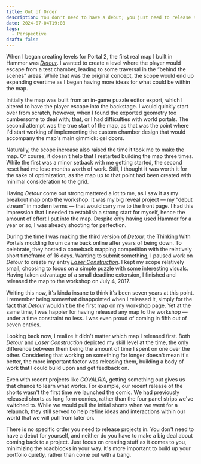 ```yaml
---
title: Out of Order
description: You don't need to have a debut; you just need to release something
date: 2024-07-04T19:08
tags:
  - Perspective
draft: false
---
```

When I began creating levels for Portal 2, the first real map I built in Hammer was [*Detour*](/portfolio/detour/). I wanted to create a level where the player would escape from a test chamber, leading to some traversal in the “behind the scenes” areas. While that was the original concept, the scope would end up expanding overtime as I began having more ideas for what could be within the map.

Initially the map was built from an in-game puzzle editor export, which I altered to have the player escape into the backstage. I would quickly start over from scratch, however, when I found the exported geometry too cumbersome to deal with; that, or I had difficulties with world portals. The second attempt was the true start of the map, as that was the point where I'd start working of implementing the custom chamber design that would accompany the map's main gimmick: gel doors. 

Naturally, the scope increase also raised the time it took me to make the map. Of course, it doesn't help that I restarted building the map three times. While the first was a minor setback with me getting started, the second reset had me lose months worth of work. Still, I thought it was worth it for the sake of optimization, as the map up to that point had been created with minimal consideration to the grid.

Having *Detour* come out strong mattered a lot to me, as I saw it as my breakout map onto the workshop. It was my big reveal project — my “debut stream” in modern terms — that would carry me to the front page. I had this impression that I needed to establish a strong start for myself, hence the amount of effort I put into the map. Despite only having used Hammer for a year or so, I was already shooting for perfection.

During the time I was making the third version of *Detour*, the Thinking With Portals modding forum came back online after years of being down. To celebrate, they hosted a comeback mapping competition with the relatively short timeframe of 16 days. Wanting to submit something, I paused work on *Detour* to create my entry [*Laser Construction*](/portfolio/laser-construction/). I kept my scope relatively small, choosing to focus on a simple puzzle with some interesting visuals. Having taken advantage of a small deadline extension, I finished and released the map to the workshop on July 4, 2017. 

Writing this now, it's kinda insane to think it's been seven years at this point. I remember being somewhat disappointed when I released it, simply for the fact that *Detour* wouldn't be the first map on my workshop page. Yet at the same time, I was happier for having released any map to the workshop — under a time constraint no less. I was even proud of coming in fifth out of seven entries. 

Looking back now, I realize it didn't matter which map I released first. Both *Detour* and *Laser Construction* depicted my skill level at the time, the only difference between them being the amount of time I spent on one over the other. Considering that working on something for longer doesn't mean it's better, the more important factor was releasing them, building a body of work that I could build upon and get feedback on. 

Even with recent projects like *COVALRIA*, getting something out gives us that chance to learn what works. For example, our recent release of the shorts wasn't the first time we launched the comic. We had previously released shorts as long form comics, rather than the four panel strips we've switched to. While we would pull the initial shorts when we went for a relaunch, they still served to help refine ideas and interactions within our world that we will pull from later on. 

There is no specific order you need to release projects in. You don't need to have a debut for yourself, and neither do you have to make a big deal about coming back to a project. Just focus on creating stuff as it comes to you, minimizing the roadblocks in your way. It's more important to build up your portfolio quietly, rather than come out with a bang.